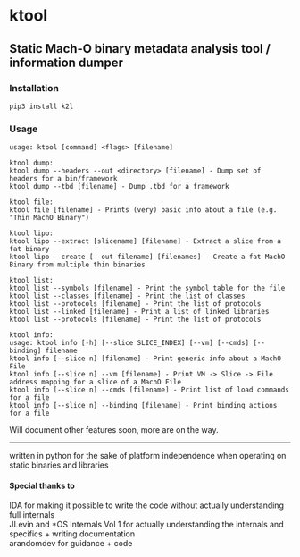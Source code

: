# ktool
Static Mach-O binary metadata analysis tool / information dumper
---

### Installation

```shell
pip3 install k2l
```

### Usage

```shell
usage: ktool [command] <flags> [filename]

ktool dump:
ktool dump --headers --out <directory> [filename] - Dump set of headers for a bin/framework
ktool dump --tbd [filename] - Dump .tbd for a framework

ktool file:
ktool file [filename] - Prints (very) basic info about a file (e.g. "Thin MachO Binary")

ktool lipo:
ktool lipo --extract [slicename] [filename] - Extract a slice from a fat binary
ktool lipo --create [--out filename] [filenames] - Create a fat MachO Binary from multiple thin binaries

ktool list:
ktool list --symbols [filename] - Print the symbol table for the file
ktool list --classes [filename] - Print the list of classes
ktool list --protocols [filename] - Print the list of protocols
ktool list --linked [filename] - Print a list of linked libraries
ktool list --protocols [filename] - Print the list of protocols

ktool info:
usage: ktool info [-h] [--slice SLICE_INDEX] [--vm] [--cmds] [--binding] filename
ktool info [--slice n] [filename] - Print generic info about a MachO File
ktool info [--slice n] --vm [filename] - Print VM -> Slice -> File address mapping for a slice of a MachO File
ktool info [--slice n] --cmds [filename] - Print list of load commands for a file 
ktool info [--slice n] --binding [filename] - Print binding actions for a file

```

Will document other features soon, more are on the way.

---

written in python for the sake of platform independence when operating on static binaries and libraries

#### Special thanks to

IDA for making it possible to write the code without actually understanding full internals  
JLevin and *OS Internals Vol 1 for actually understanding the internals and specifics + writing documentation  
arandomdev for guidance + code
